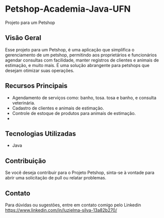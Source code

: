 # Petshop-Academia-Java-UFN

Projeto para um Petshop 

## Visão Geral

Esse projeto para um Petshop, é uma aplicação que simplifica o gerenciamento de um petshop, permitindo aos proprietários e funcionários agendar consultas com facilidade, manter registros de clientes e animais de estimação, e muito mais. É uma solução abrangente para petshops que desejam otimizar suas operações. 

## Recursos Principais

- Agendamento de serviços como: banho, tosa. tosa e banho, e consulta veterinária.
- Cadastro de clientes e animais de estimação.
- Controle de estoque de produtos para animais de estimação.
- 
## Tecnologias Utilizadas

- Java
  
## Contribuição

Se você deseja contribuir para o Projeto Petshop, sinta-se à vontade para abrir uma solicitação de pull ou relatar problemas.

## Contato

Para dúvidas ou sugestões, entre em contato comigo pelo Linkedin https://www.linkedin.com/in/luzielma-silva-13a82b270/



